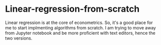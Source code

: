# Linear-regression-from-scratch

Linear regression is at the core of econometrics. So, it's a good place for me to start implmenting algorithms from scratch. I am trying to move away from Jupyter notebook and be more proficient with text editors, hence the two versions.
